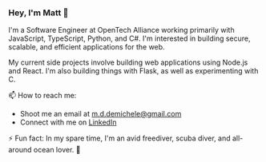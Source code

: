 ### Hey, I'm Matt 👋

I'm a Software Engineer at OpenTech Alliance working primarily with JavaScript, TypeScript, Python, and C#. I'm interested in building secure, scalable, and efficient applications for the web.

My current side projects involve building web applications using Node.js and React. I'm also building things with Flask, as well as experimenting with C.

📫 How to reach me:
- Shoot me an email at m.d.demichele@gmail.com
- Connect with me on [LinkedIn](https://www.linkedin.com/in/matthew-demichele-3a51a9139/)

⚡ Fun fact: 
In my spare time, I'm an avid freediver, scuba diver, and all-around ocean lover. :ocean:
